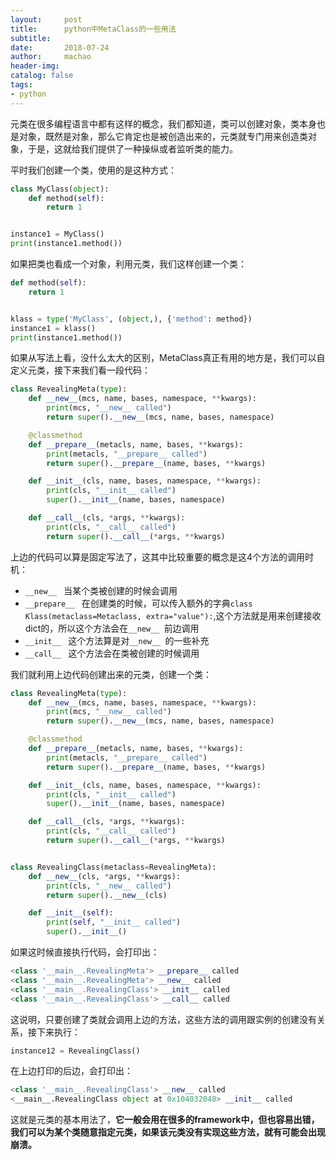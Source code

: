 ```yaml
---
layout:     post
title:      python中MetaClass的一些用法
subtitle:   
date:       2018-07-24
author:     machao
header-img: 
catalog: false
tags:
- python
---
```




元类在很多编程语言中都有这样的概念，我们都知道，类可以创建对象，类本身也是对象，既然是对象，那么它肯定也是被创造出来的，元类就专门用来创造类对象，于是，这就给我们提供了一种操纵或者监听类的能力。

平时我们创建一个类，使用的是这种方式：

```python
class MyClass(object):
    def method(self):
        return 1


instance1 = MyClass()
print(instance1.method())
```

如果把类也看成一个对象，利用元类，我们这样创建一个类：

```python
def method(self):
    return 1


klass = type('MyClass', (object,), {'method': method})
instance1 = klass()
print(instance1.method())
```

如果从写法上看，没什么太大的区别，MetaClass真正有用的地方是，我们可以自定义元类，接下来我们看一段代码：

```python
class RevealingMeta(type):
    def __new__(mcs, name, bases, namespace, **kwargs):
        print(mcs, "__new__ called")
        return super().__new__(mcs, name, bases, namespace)

    @classmethod
    def __prepare__(metacls, name, bases, **kwargs):
        print(metacls, "__prepare__ called")
        return super().__prepare__(name, bases, **kwargs)

    def __init__(cls, name, bases, namespace, **kwargs):
        print(cls, "__init__ called")
        super().__init__(name, bases, namespace)

    def __call__(cls, *args, **kwargs):
        print(cls, "__call__ called")
        return super().__call__(*args, **kwargs)

```

上边的代码可以算是固定写法了，这其中比较重要的概念是这4个方法的调用时机：

- `__new__ ` 当某个类被创建的时候会调用
- `__prepare__ ` 在创建类的时候，可以传入额外的字典`class Klass(metaclass=Metaclass, extra="value"):`,这个方法就是用来创建接收dict的，所以这个方法会在`__new__ `前边调用
- `__init__ ` 这个方法算是对`__new__ `的一些补充
- `__call__ ` 这个方法会在类被创建的时候调用

我们就利用上边代码创建出来的元类，创建一个类：

```python
class RevealingMeta(type):
    def __new__(mcs, name, bases, namespace, **kwargs):
        print(mcs, "__new__ called")
        return super().__new__(mcs, name, bases, namespace)

    @classmethod
    def __prepare__(metacls, name, bases, **kwargs):
        print(metacls, "__prepare__ called")
        return super().__prepare__(name, bases, **kwargs)

    def __init__(cls, name, bases, namespace, **kwargs):
        print(cls, "__init__ called")
        super().__init__(name, bases, namespace)

    def __call__(cls, *args, **kwargs):
        print(cls, "__call__ called")
        return super().__call__(*args, **kwargs)


class RevealingClass(metaclass=RevealingMeta):
    def __new__(cls, *args, **kwargs):
        print(cls, "__new__ called")
        return super().__new__(cls)

    def __init__(self):
        print(self, "__init__ called")
        super().__init__()
```

如果这时候直接执行代码，会打印出：

```python
<class '__main__.RevealingMeta'> __prepare__ called
<class '__main__.RevealingMeta'> __new__ called
<class '__main__.RevealingClass'> __init__ called
<class '__main__.RevealingClass'> __call__ called
```

这说明，只要创建了类就会调用上边的方法，这些方法的调用跟实例的创建没有关系，接下来执行：

```python
instance12 = RevealingClass()
```

在上边打印的后边，会打印出：

```python
<class '__main__.RevealingClass'> __new__ called
<__main__.RevealingClass object at 0x104032048> __init__ called
```

这就是元类的基本用法了，**它一般会用在很多的framework中，但也容易出错，我们可以为某个类随意指定元类，如果该元类没有实现这些方法，就有可能会出现崩溃。**
